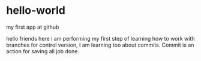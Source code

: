 # hello-world
my first app at github

hello friends here i am performing my first step of learning how to work with branches for control version, I am learning too about commits. Commit is an action for saving all job done.
